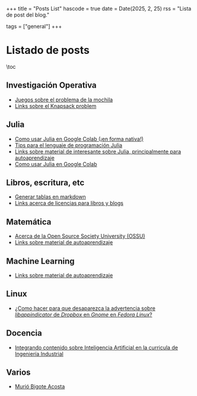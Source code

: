 +++
title = "Posts List"
hascode = true
date = Date(2025, 2, 25)
rss = "Lista de post del blog."

tags = ["general"]
+++


# Listado de posts

\toc

## Investigación Operativa

* [Juegos sobre el problema de la mochila](../posts/20250425_juegos_sobre_el_problema_de_la_mochila)
* [Links sobre el Knapsack problem](../posts/20250425_links_sobre_el_knapsack_problem)

## Julia

* [Como usar Julia en Google Colab (¡en forma nativa!)](../posts/20250323_julia_en_google_colab_nativo)
* [Tips para el lenguaje de programación Julia](../posts/20250311_julialang_tips)
* [Links sobre material de interesante sobre Julia, principalmente para autoaprendizaje](../posts/20250307_links_julia_lang)
* [Como usar Julia en Google Colab](../posts/20250226_julia_en_google_colab)

## Libros, escritura, etc

* [Generar tablas en markdown](../posts/20250602_tablas_markdown)
* [Links acerca de licencias para libros y blogs](../posts/20250225_links_licencias)

## Matemática

* [Acerca de la Open Source Society University (OSSU)](../posts/20250310_ossu)
* [Links sobre material de autoaprendizaje](../posts/20250307_links_matematica)

## Machine Learning

* [Links sobre material de autoaprendizaje](../posts/20250307_links_machine_learning)

## Linux

* [¿Como hacer para que desaparezca la advertencia sobre _libappindicator_ de _Dropbox_ en _Gnome_ en _Fedora Linux_?](../posts/20250430_fedora_gnome_dropbox_libappindicator)

## Docencia

* [Integrando contenido sobre Inteligencia Artificial en la curricula de Ingeniería Industrial](../posts/20250505_inteligencia_artificial_en_ingenieria_industrial)

## Varios

* [Murió Bigote Acosta](../posts/20250526_murio_bigote_acosta)
